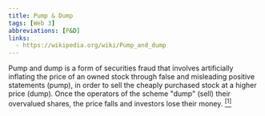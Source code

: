 ```yaml
---
title: Pump & Dump
tags: [Web 3]
abbreviations: [P&D]
links:
  - https://wikipedia.org/wiki/Pump_and_dump
---
```


Pump and dump is a form of securities fraud that involves artificially inflating the price of an owned stock through false and misleading positive statements (pump), in order to sell the cheaply purchased stock at a higher price (dump). Once the operators of the scheme "dump" (sell) their overvalued shares, the price falls and investors lose their money. [<sup>[1]</sup>]({{page.links[0]}})
